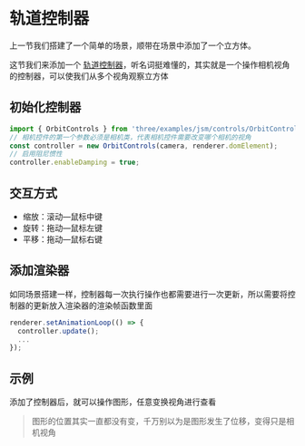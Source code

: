 # 轨道控制器

上一节我们搭建了一个简单的场景，顺带在场景中添加了一个立方体。

这节我们来添加一个 [轨道控制器](https://threejs.org/docs/index.html?q=Contr#examples/zh/controls/OrbitControls)，听名词挺难懂的，其实就是一个操作相机视角的控制器，可以使我们从多个视角观察立方体

## 初始化控制器

```js
import { OrbitControls } from 'three/examples/jsm/controls/OrbitControls';
// 相机控件的第一个参数必须是相机类，代表相机控件需要改变哪个相机的视角
const controller = new OrbitControls(camera, renderer.domElement);
// 启用阻尼惯性
controller.enableDamping = true;
```

## 交互方式

- 缩放：滚动—鼠标中键
- 旋转：拖动—鼠标左键
- 平移：拖动—鼠标右键

## 添加渲染器

如同场景搭建一样，控制器每一次执行操作也都需要进行一次更新，所以需要将控制器的更新放入渲染器的渲染帧函数里面

```js
renderer.setAnimationLoop(() => {
  controller.update();
  ...
});
```

## 示例

添加了控制器后，就可以操作图形，任意变换视角进行查看

> 图形的位置其实一直都没有变，千万别以为是图形发生了位移，变得只是相机视角

<setup-scene type="addcontrols" />
